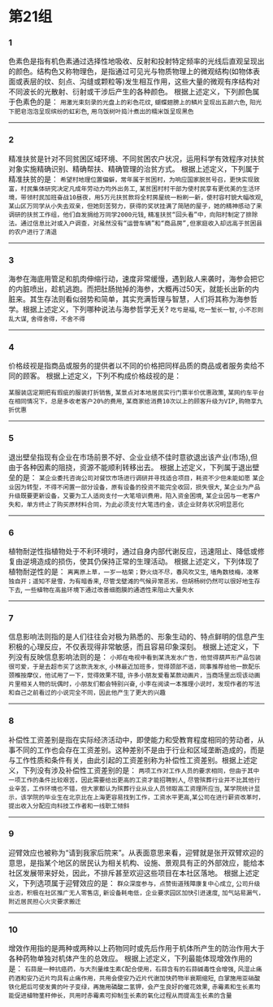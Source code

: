 # 第21组

### 1
色素色是指有机色素通过选择性地吸收、反射和投射特定频率的光线后直观呈现出的颜色。结构色又称物理色，是指通过可见光与物质物理上的微观结构(如物体表面或表层的纹、刻点、沟缝或颗粒等)发生相互作用，这些大量的微观有序结构对不同波长的光散射、衍射或干涉后产生的各种颜色。
根据上述定义，下列颜色属于色素色的是：
`用激光束刻录的光盘上的彩色花纹`,
`蝴蝶翅膀上的鳞片呈现出五颜六色`,
`阳光下肥皂泡泡呈现缤纷的虹彩色`,
`用乌饭树叶捣汁煮出的糯米饭呈现黑色`

------

### 2
精准扶贫是针对不同贫困区域环境、不同贫困农户状况，运用科学有效程序对扶贫对象实施精确识别、精确帮扶、精确管理的治贫方式。
根据上述定义，下列属于精准扶贫的是：
`希望村地理位置偏僻，常年属于贫困村，为响应国家脱贫号召，更快实现致富，村民集体研究决定凡成年劳动力均外出务工`,
`某贫困村村干部为使村民享有更优美的生活环境，带领村民加班奋战10昼夜，用5万元扶贫款将全村房屋统一粉刷一新，使村容村貌大幅改观`,
`某山区万同学从小失去双亲，但她刻苦努力，获得的奖状挂满了简陋的屋子，她的精神感动了来调研的扶贫工作组，他们自发捐给万同学2000元钱`,
`精准扶贫“回头看”中，向阳村制定了排除法。通过信息比对或入户调查，对虽然没有“运营车辆”和“商品房”,但家庭收入却远高于贫困县的农户进行了清退`

------

### 3
海参在海底用管足和肌肉伸缩行动，速度非常缓慢，遇到敌人来袭时，海参会把它的内脏喷出，趁机逃跑。而把肚肠抛掉的海参，大概再过50天，就能长出新的内脏来。其生存法则看似弱势和简单，其实充满哲理与智慧，人们将其称为海参哲学。根据上述定义，下列哪种说法与海参哲学无关?
`吃亏是福`,
`吃一堑长一智`,
`小不忍则乱大谋`,
`舍得舍得，不舍不得`

------

### 4
价格歧视是指商品或服务的提供者以不同的价格把同样品质的商品或者服务卖给不同的顾客。
根据上述定义，下列不构成价格歧视的是：

`某服装店定期把有瑕疵的服装打折销售`,
`某景点对本地居民实行门票半价优惠政策`,
`某网约车平台在相同情况下，总是多收老客户20%的费用`,
`某商家给消费10次以上的顾客升级为VIP,购物享九折优惠`

------

### 5
退出壁垒指现有企业在市场前景不好、企业业绩不佳时意欲退出该产业(市场),但由于各种因素的阻挠，资源不能顺利转移出去。
根据上述定义，下列属于退出壁垒的是：
`某企业委托咨询公司对餐饮市场进行调研并寻找适合项目，耗资不少但未能如愿`
`某企业因为转型，不得不闲置一部分设备，原有设备的投资不能完全收回，损失很大`,
`某企业为产品升级既要更新设备，又要为工人适岗支付一大笔培训费用，陷入资金困境`,
`某企业因与一老客户失和，单方终止了购买原材料合同，为此必须支付大笔违约金，该企业财务状况明显恶化`

------

### 6
植物耐逆性指植物处于不利环境时，通过自身内部代谢反应，迅速阻止、降低或修复由逆境造成的损伤，使其仍保持正常的生理活动。
根据上述定义，下列体现了植物耐逆性的是：
`离离原上草，一岁一枯荣；野火烧不尽，春风吹又生`,
`墙角数枝梅，凌寒独自开；遥知不是雪，为有暗香来`,
`尽管戈壁滩的气候异常恶劣，但胡杨树仍然可以很好地生存下去`,
`一些植物在高盐环境下通过改善细胞膜的通透性来阻止大量失水`

------

### 7
信息影响法则指的是人们往往会对极为熟悉的、形象生动的、特点鲜明的信息产生积极的心理反应，不仅表现得非常敏感，而且容易印象深刻。
根据上述定义，下列没有反映信息影响法则的是：
`小郑在电视中看到某洗发水广告，他觉得葫芦形产品包装很可爱，于是去超市买了这款洗发水`,
`小林最近加班多，觉得颈部不适，同事推荐给他一款配乐颈椎按摩仪，他试用了一下，觉得效果不错`,
`许多小朋友爱看某款动画片，当商场里出现该动画片里相关人物的玩偶时，小朋友们都会特别兴奋`,
`小李在阅读一本推理小说时，发现作者的写法和自己之前看过的小说完全不同，因此他产生了更大的兴趣`

------

### 8
补偿性工资差别是指在实际经济活动中，即使能力和受教育程度相同的劳动者，从事不同的工作也会存在工资差别。这种差别不是由于行业和区域垄断造成的，而是与工作性质和条件有关，由此引起的工资差别称为补偿性工资差别。根据上述定义，下列没有涉及补偿性工资差别的是：
`两项工作对工作人员的要求相同，但由于其中一项工作的条件比较艰苦，因此需要给出更高的工资才能招聘到人`,
`尽管殡葬行业并不比其他行业辛苦，工作环境也不错，但大家都认为殡葬行业从业人员领取高工资理所应当`,
`某学院统计显示，该学院的毕业生在北京比在上海更容易找到工作，工资水平更高`,`某公司在进行薪资改革时，提出收入分配应向科技工作者和一线职工倾斜`

------

### 9
迎臂效应也被称为“请到我家后院来”。从表面意思来看，迎臂就是张开双臂欢迎的意思，是指某个地区的居民认为相关机构、设施、景观具有正的外部效应，能给本社区发展带来好处，因此，不排斥甚至欢迎这些项目在本社区落地。
根据上述定义，下列选项属于迎臂效应的是：
`群众深度参与，点赞街道残障康复中心成立`,
`公司升级业态，积极在社区推广无人零售店`,
`新设备耗电低，企业要求园区加快引进速度`,
`加气站易漏气，附近居民担心火灾要求搬迁`

------

### 10
增效作用指的是两种或两种以上药物同时或先后作用于机体所产生的防治作用大于各种药物单独对机体产生的总效应。
根据上述定义，下列最能体现增效作用的是：
`石蒜是一种抗癌药，与大剂量维生素C配合使用，石蒜含有的石蒜碱毒性会增强`,
`风湿止痛药酒和安乃近片均具有止痛作用，共用会使安乃近片代谢加快药物半衰期缩短`,
`白掌施用亚硝酸铁化肥后可使发黄的叶子变绿，再施用磷酸二氢钾，会产生良好的催花效果`,
`赤霉素和生长素均能促进植物茎秆伸长，共用时赤霉素可抑制生长素的氧化过程从而提高生长素的含量`
